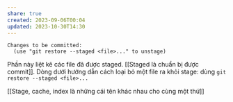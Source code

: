 ```yaml
---
share: true
created: 2023-09-06T00:04
updated: 2023-10-30T14:30
---
```

```
Changes to be committed:
  (use "git restore --staged <file>..." to unstage)
```

Phần này liệt kê các file đã được staged. [[Staged là chuẩn bị được commit]]. Dòng dưới hướng dẫn cách loại bỏ một file ra khỏi stage: dùng `git restore --staged <file>...`

[[Stage, cache, index là những cái tên khác nhau cho cùng một thứ]]
